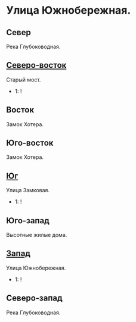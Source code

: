 # Улица Южнобережная.

## Север

Река Глубоководная.

## [Северо-восток](./590100.md)

Старый мост.

* 1:    !

## Восток

Замок Хотера.

## Юго-восток

Замок Хотера.

## [Юг](./570130.md)

Улица Замковая.

* 1:    !

## Юго-запад

Высотные жилые дома.

## [Запад](./540120.md)

Улица Южнобережная.

* 1:    !

## Северо-запад

Река Глубоководная.
